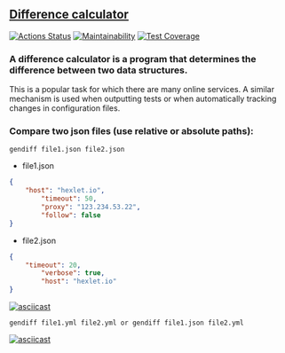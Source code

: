 ## [Difference calculator](https://github.com/Artem-Perminov/frontend-project-lvl2)

[![Actions Status](https://github.com/Artem-Perminov/frontend-project-lvl2/workflows/hexlet-check/badge.svg)](https://github.com/Artem-Perminov/frontend-project-lvl2/actions)
[![Maintainability](https://api.codeclimate.com/v1/badges/3b6a5893579777b7a714/maintainability)](https://codeclimate.com/github/Artem-Perminov/frontend-project-lvl2/maintainability)
[![Test Coverage](https://api.codeclimate.com/v1/badges/3b6a5893579777b7a714/test_coverage)](https://codeclimate.com/github/Artem-Perminov/frontend-project-lvl2/test_coverage)

### A difference calculator is a program that determines the difference between two data structures.
This is a popular task for which there are many online services. A similar mechanism is used when outputting tests or when automatically tracking changes in configuration files.

### Compare two json files (use relative or absolute paths): 

```
gendiff file1.json file2.json
```
 - file1.json
```json
{
    "host": "hexlet.io",
        "timeout": 50,
        "proxy": "123.234.53.22",
        "follow": false
}
```
 - file2.json 
```json
{
    "timeout": 20,
        "verbose": true,
        "host": "hexlet.io"
}
```
[![asciicast](https://asciinema.org/a/aL1DFA3eYspbRp6Rc5P8kI5C5.svg)](https://asciinema.org/a/aL1DFA3eYspbRp6Rc5P8kI5C5)

```
gendiff file1.yml file2.yml or gendiff file1.json file2.yml 
```
[![asciicast](https://asciinema.org/a/xuiKV1cZeACtsy9hV109i5tF9.svg)](https://asciinema.org/a/xuiKV1cZeACtsy9hV109i5tF9)